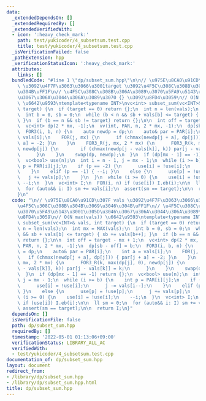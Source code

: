 ```yaml
---
data:
  _extendedDependsOn: []
  _extendedRequiredBy: []
  _extendedVerifiedWith:
  - icon: ':heavy_check_mark:'
    path: test/yukicoder/4_subsetsum.test.cpp
    title: test/yukicoder/4_subsetsum.test.cpp
  _isVerificationFailed: false
  _pathExtension: hpp
  _verificationStatusIcon: ':heavy_check_mark:'
  attributes:
    links: []
  bundledCode: "#line 1 \"dp/subset_sum.hpp\"\n\n// \u975E\u8CA0\u91CD\u307F vals\
    \ \u3092\u4F7F\u3063\u3066\u3001target \u3092\u4F5C\u308C\u308B\u304B\u3069\u3046\
    \u304B\uFF1F\n// \u4F5C\u308C\u308B\u306A\u3089\u3070\u5FA9\u5143\u3001\u305D\u3046\
    \u3067\u306A\u3044\u306A\u3089\u3070 {} \u3092\u8FD4\u3059\n// O(N max(vals))\
    \ \u6642\u9593\ntemplate<typename INT>\nvc<int> subset_sum(vc<INT>& vals, int\
    \ target) {\n  if (target == 0) return {};\n  int n = len(vals);\n  int mx = MAX(vals);\n\
    \  int b = 0, sb = 0;\n  while (b < n && sb + vals[b] <= target) { sb += vals[b++];\
    \ }\n  if (b == n && sb != target) return {};\n\n  int off = target - mx + 1;\n\
    \  vc<int> dp(2 * mx, -1);\n  vv(int, PAR, n, 2 * mx, -1);\n  dp[sb - off] = b;\n\
    \  FOR3(i, b, n) {\n    auto newdp = dp;\n    auto& par = PAR[i];\n    int a =\
    \ vals[i];\n    FOR(j, mx) {\n      if (chmax(newdp[j + a], dp[j])) { par[j +\
    \ a] = -2; }\n    }\n    FOR3_R(j, mx, 2 * mx) {\n      FOR3_R(k, max(dp[j], 0),\
    \ newdp[j]) {\n        if (chmax(newdp[j - vals[k]], k)) par[j - vals[k]] = k;\n\
    \      }\n    }\n    swap(dp, newdp);\n  }\n  if (dp[mx - 1] == -1) return {};\n\
    \  vc<bool> use(n);\n  int i = n - 1, j = mx - 1;\n  while (i >= b) {\n    int\
    \ p = PAR[i][j];\n    if (p == -2) {\n      use[i] = !use[i];\n      j -= vals[i--];\n\
    \    }\n    elif (p == -1) { --i; }\n    else {\n      use[p] = !use[p];\n   \
    \   j += vals[p];\n    }\n  }\n  while (i >= 0) {\n    use[i] = !use[i];\n   \
    \ --i;\n  }\n  vc<int> I;\n  FOR(i, n) if (use[i]) I.eb(i);\n\n  ll sm = 0;\n\
    \  for (auto&& i: I) sm += vals[i];\n  assert(sm == target);\n\n  return I;\n\
    }\n"
  code: "\n// \u975E\u8CA0\u91CD\u307F vals \u3092\u4F7F\u3063\u3066\u3001target \u3092\
    \u4F5C\u308C\u308B\u304B\u3069\u3046\u304B\uFF1F\n// \u4F5C\u308C\u308B\u306A\u3089\
    \u3070\u5FA9\u5143\u3001\u305D\u3046\u3067\u306A\u3044\u306A\u3089\u3070 {} \u3092\
    \u8FD4\u3059\n// O(N max(vals)) \u6642\u9593\ntemplate<typename INT>\nvc<int>\
    \ subset_sum(vc<INT>& vals, int target) {\n  if (target == 0) return {};\n  int\
    \ n = len(vals);\n  int mx = MAX(vals);\n  int b = 0, sb = 0;\n  while (b < n\
    \ && sb + vals[b] <= target) { sb += vals[b++]; }\n  if (b == n && sb != target)\
    \ return {};\n\n  int off = target - mx + 1;\n  vc<int> dp(2 * mx, -1);\n  vv(int,\
    \ PAR, n, 2 * mx, -1);\n  dp[sb - off] = b;\n  FOR3(i, b, n) {\n    auto newdp\
    \ = dp;\n    auto& par = PAR[i];\n    int a = vals[i];\n    FOR(j, mx) {\n   \
    \   if (chmax(newdp[j + a], dp[j])) { par[j + a] = -2; }\n    }\n    FOR3_R(j,\
    \ mx, 2 * mx) {\n      FOR3_R(k, max(dp[j], 0), newdp[j]) {\n        if (chmax(newdp[j\
    \ - vals[k]], k)) par[j - vals[k]] = k;\n      }\n    }\n    swap(dp, newdp);\n\
    \  }\n  if (dp[mx - 1] == -1) return {};\n  vc<bool> use(n);\n  int i = n - 1,\
    \ j = mx - 1;\n  while (i >= b) {\n    int p = PAR[i][j];\n    if (p == -2) {\n\
    \      use[i] = !use[i];\n      j -= vals[i--];\n    }\n    elif (p == -1) { --i;\
    \ }\n    else {\n      use[p] = !use[p];\n      j += vals[p];\n    }\n  }\n  while\
    \ (i >= 0) {\n    use[i] = !use[i];\n    --i;\n  }\n  vc<int> I;\n  FOR(i, n)\
    \ if (use[i]) I.eb(i);\n\n  ll sm = 0;\n  for (auto&& i: I) sm += vals[i];\n \
    \ assert(sm == target);\n\n  return I;\n}"
  dependsOn: []
  isVerificationFile: false
  path: dp/subset_sum.hpp
  requiredBy: []
  timestamp: '2022-05-01 01:13:06+09:00'
  verificationStatus: LIBRARY_ALL_AC
  verifiedWith:
  - test/yukicoder/4_subsetsum.test.cpp
documentation_of: dp/subset_sum.hpp
layout: document
redirect_from:
- /library/dp/subset_sum.hpp
- /library/dp/subset_sum.hpp.html
title: dp/subset_sum.hpp
---
```

